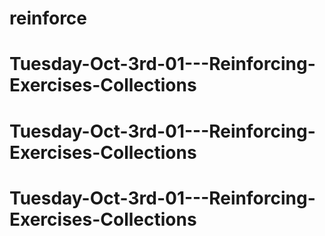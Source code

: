 # reinforce
# Tuesday-Oct-3rd-01---Reinforcing-Exercises-Collections
# Tuesday-Oct-3rd-01---Reinforcing-Exercises-Collections
# Tuesday-Oct-3rd-01---Reinforcing-Exercises-Collections
